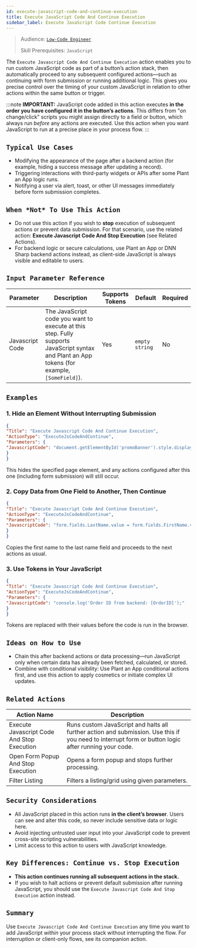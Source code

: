 ```yaml
---
id: execute-javascript-code-and-continue-execution
title: Execute JavaScript Code And Continue Execution
sidebar_label: Execute JavaScript Code Continue Execution
---
```


> Audience: [`Low-Code Engineer`](/docs/audience#low-code-engineers)
>
> Skill Prerequisites: `JavaScript`

The `Execute Javascript Code And Continue Execution` action enables you to run custom JavaScript code as part of a button’s action stack, then automatically proceed to any subsequent configured actions—such as continuing with form submission or running additional logic. This gives you precise control over the timing of your custom JavaScript in relation to other actions within the same button or trigger.

:::note
**IMPORTANT:**
JavaScript code added in this action executes **in the order you have configured it in the button’s actions**. This differs from "on change/click" scripts you might assign directly to a field or button, which always run *before* any actions are executed. Use this action when you want JavaScript to run at a precise place in your process flow.
:::

## `Typical Use Cases`

- Modifying the appearance of the page after a backend action (for example, hiding a success message after updating a record).
- Triggering interactions with third-party widgets or APIs after some Plant an App logic runs.
- Notifying a user via alert, toast, or other UI messages immediately before form submission completes.

## `When *Not* To Use This Action`

- Do not use this action if you wish to **stop** execution of subsequent actions or prevent data submission. For that scenario, use the related action: **Execute Javascript Code And Stop Execution** (see Related Actions).
- For backend logic or secure calculations, use Plant an App or DNN Sharp backend actions instead, as client-side JavaScript is always visible and editable to users.

## `Input Parameter Reference`

| Parameter | Description | Supports Tokens | Default | Required |
|-------------------|---------------------------------------------------------------------------------------------------|-----------------|-----------------|----------|
| Javascript Code | The JavaScript code you want to execute at this step. Fully supports JavaScript syntax and Plant an App tokens (for example, `[SomeField]`). | Yes | `empty string` | No |

## `Examples`

### 1. Hide an Element Without Interrupting Submission

```json
{
"Title": "Execute Javascript Code And Continue Execution",
"ActionType": "ExecuteJsCodeAndContinue",
"Parameters": {
"JavascriptCode": "document.getElementById('promoBanner').style.display = 'none';"
}
}
```
This hides the specified page element, and any actions configured after this one (including form submission) will still occur.

### 2. Copy Data from One Field to Another, Then Continue

```json
{
"Title": "Execute Javascript Code And Continue Execution",
"ActionType": "ExecuteJsCodeAndContinue",
"Parameters": {
"JavascriptCode": "form.fields.LastName.value = form.fields.FirstName.value;"
}
}
```
Copies the first name to the last name field and proceeds to the next actions as usual.

### 3. Use Tokens in Your JavaScript

```json
{
"Title": "Execute Javascript Code And Continue Execution",
"ActionType": "ExecuteJsCodeAndContinue",
"Parameters": {
"JavascriptCode": "console.log('Order ID from backend: [OrderID]');"
}
}
```
Tokens are replaced with their values before the code is run in the browser.

## `Ideas on How to Use`

- Chain this after backend actions or data processing—run JavaScript only when certain data has already been fetched, calculated, or stored.
- Combine with conditional visibility: Use Plant an App conditional actions first, and use this action to apply cosmetics or initiate complex UI updates.

## `Related Actions`

| Action Name | Description |
|-----------------------------------------------|----------------------------------------------------------------------------------|
| Execute Javascript Code And Stop Execution | Runs custom JavaScript and halts all further action and submission. Use this if you need to interrupt form or button logic after running your code. |
| Open Form Popup And Stop Execution | Opens a form popup and stops further processing. |
| Filter Listing | Filters a listing/grid using given parameters. |

## `Security Considerations`

- All JavaScript placed in this action runs **in the client’s browser**. Users can see and alter this code, so never include sensitive data or logic here.
- Avoid injecting untrusted user input into your JavaScript code to prevent cross-site scripting vulnerabilities.
- Limit access to this action to users with JavaScript knowledge.

## `Key Differences: Continue vs. Stop Execution`

- **This action continues running all subsequent actions in the stack.**
- If you wish to halt actions or prevent default submission after running JavaScript, you should use the `Execute Javascript Code And Stop Execution` action instead.

## `Summary`

Use `Execute Javascript Code And Continue Execution` any time you want to add JavaScript *within* your process stack without interrupting the flow. For interruption or client-only flows, see its companion action.

